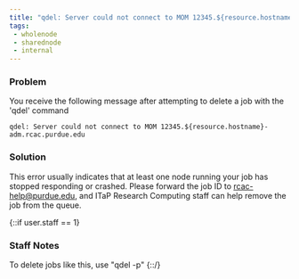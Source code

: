 ```yaml
---
title: "qdel: Server could not connect to MOM 12345.${resource.hostname}-adm.rcac.purdue.edu"
tags:
 - wholenode
 - sharednode
 - internal
---
```


### Problem

You receive the following message after attempting to delete a job with the 'qdel' command

`qdel: Server could not connect to MOM 12345.${resource.hostname}-adm.rcac.purdue.edu`

### Solution

This error usually indicates that at least one node running your job has stopped responding or crashed. 
Please forward the job ID to rcac-help@purdue.edu, and ITaP Research Computing staff can help remove the job from the queue.

{::if user.staff == 1}
### Staff Notes

To delete jobs like this, use "qdel -p"
{::/}
